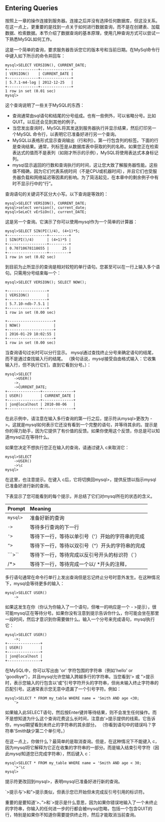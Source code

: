 ## Entering Queries

按照上一章的操作连接到服务器。连接之后并没有选择任何数据库，但这没关系。在这一点上，更重要的是找到一点关于如何进行数据查询，而不是在创建表、加载数据、检索数据。本节介绍了数据查询的基本原理，使用几种查询方式可以尝试一下熟悉MySQL如何工作。

这是一个简单的查询，要求服务器告诉您它的版本号和当前日期。在MySql命令行中键入如下所示的命令并回车：

```
mysql>SELECT VERSION(), CURRENT_DATE;
+--------------+--------------+
| VERSION()    | CURRENT_DATE |
+--------------+--------------+
| 5.7.1-m4-log | 2012-12-25   |
+--------------+--------------+
1 row in set (0.01 sec)
mysql>
```

这个查询说明了一些关于MySQL的东西：

* 查询通常由sql语句和结尾的分号组成。也有一些例外，可以省略分号。比如QUIT。以后还会见到其他的例子。
* 当您发出查询时，MySQL将其发送到服务器执行并显示结果，然后打印另一个MySQL 命令行，以表明它已准备好进行另一个查询。
* MySQL以表格形式显示查询输出（行和列）。第一行包含列的标签。下面的行是查询结果。通常，列标签是从数据库表中获取的列的名称。如果您正在检索表达式的值而不是表列（如刚才所示的示例），MySQL将使用表达式本身标记列。
* mysql显示返回的行数和查询执行的时间，这让您大致了解服务器性能。这些值不精确，因为它们代表系统时间（不是CPU或机器时间），并且它们也受服务器负载和网络延迟等因素的影响。为了简洁起见，在本章中的剩余例子中有时不显示行中的“行”。

查询语句的关键词不区分大小写。以下查询是等效的：

```
mysql>SELECT VERSION(), CURRENT_DATE;
mysql>select version(), current_date;
mysql>SeLeCt vErSiOn(), current_DATE;
```

这是另一个查询。它演示了你可以使用mysql作为一个简单的计算器：

```
mysql>SELECT SIN(PI()/4), (4+1)*5;
+------------------+---------+
| SIN(PI()/4)      | (4+1)*5 |
+------------------+---------+
| 0.70710678118655 |      25 |
+------------------+---------+
1 row in set (0.02 sec)
```

到目前为止所显示的查询是相对较短的单行语句。您甚至可以在一行上输入多个语句。只需用分号结束每一个：

```
mysql>SELECT VERSION(); SELECT NOW();

+------------------+
| VERSION()        |
+------------------+
| 5.7.10-ndb-7.5.1 |
+------------------+
1 row in set (0.00 sec)

+---------------------+
| NOW()               |
+---------------------+
| 2016-01-29 18:02:55 |
+---------------------+
1 row in set (0.00 sec)
```

当查询语句过长时可以分行显示。 mysql通过查找终止分号来确定语句的结尾，而不是通过查找输入行的结尾。 （换句话说，mysql接受自由格式输入：它收集输入行，但不执行它们，直到它看到分号。）：

```
mysql>SELECT
    ->USER()
    ->,
    ->CURRENT_DATE;
+---------------+--------------+
| USER()        | CURRENT_DATE |
+---------------+--------------+
| jon@localhost | 2010-08-06   |
+---------------+--------------+
```

在此示例中，请注意在输入多行查询的第一行之后，提示符从mysql&gt;更改为 - &gt;。这就是mysql如何表示它还没有看到一个完整的语句，并等待其余的。提示是你的得力助手，因为它提供了有价值的反馈。如果你使用这个反馈，你总是可以知道mysql正在等待什么。

如果您决定不想执行您正在输入的查询，请通过键入 c来取消它：

```
mysql>SELECT
    ->USER()
    ->\c
mysql>
```

在这里，也注意提示。在键入 c后，它将切换回mysql&gt;，提供反馈以指示mysql已准备好进行新的查询。

下表显示了您可能看到的每个提示，并总结了它们对mysql所在的状态的含义。

| Prompt | Meaning |
| :--- | :--- |
| `mysql>` | 准备好新的查询 |
| `->` | 等待多行查询的下一行 |
| `'>` | 等待下一行，等待以单引号（'）开始的字符串的完成 |
| `">` | 等待下一行，等待以双引号（“）开头的字符串的完成 |
| ```>`` | 等待下一行，等待完成以反引号开头的标识符（\`） |
| /\*&gt; | 等待下一行，等待完成一个以/ \*开头的注释， |

多行语句通常在命令行单行上发出查询但是忘记终止分号时意外发生。在这种情况下，mysql会等待更多的输入：

```
mysql>SELECT USER()
    ->
```

如果这发生在你（你认为你输入了一个语句，但唯一的响应是一个 - &gt;提示），很可能mysql正在等待分号。如果你没有注意到提示告诉你什么，你可能会坐在那里一段时间，然后才意识到你需要做什么。输入一个分号来完成语句，mysql执行它：

```
mysql>SELECT USER()
    ->;
+---------------+
| USER()        |
+---------------+
| jon@localhost |
+---------------+
```

在MySQL中，你可以写出由 'or' 字符包围的字符串（例如'hello' or 'goodbye“），并且mysql允许您输入跨越多行的字符串。当您看到‘&gt; 或 ”&gt;提示时，表示您输入的行包含以’或”引号字符开头的字符串，但尚未输入终止字符串的匹配引号。这通常表示您无意中遗漏了一个引号字符。例如：

```
mysql>SELECT * FROM my_table WHERE name = 'Smith AND age <30;
    '>
```

如果输入此SELECT语句，然后按Enter键并等待结果，则不会发生任何操作。而不是想知道为什么这个查询花费这么长时间，注意由'&gt;提示提供的线索。它告诉你，mysql期望看到未终止的字符串的其余部分。 （你看到语句中的错误吗？字符串'Smith缺少第二个单引号。）

在这一点上，你做什么？最简单的是取消查询。但是，在这种情况下不能键入 c，因为mysql将它解释为它正在收集的字符串的一部分。而是输入结束引号字符（因此mysql知道您已完成字符串），然后键入 c：

```
mysql>SELECT * FROM my_table WHERE name = 'Smith AND age < 30;
    '>'\c
mysql>
```

提示符更改回到mysql&gt;，表明mysql已准备好进行新的查询。

\`&gt;提示与‘&gt;和”&gt;提示类似，但表示您已开始但未完成反引号引用的标识符。

重要的是要知道’&gt;、”&gt;和\`&gt;提示是什么意思，因为如果你错误地输入了一个未终止的字符串，你输入的任何进一步的行都会被mysql忽略，包括一个包含QUIT的行，特别是如果你不知道你需要提供终止符，然后才能取消当前查询。


